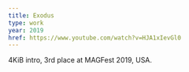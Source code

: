 ```yaml
---
title: Exodus
type: work
year: 2019
href: https://www.youtube.com/watch?v=HJA1xIevGl0
---
```


4KiB intro, 3rd place at MAGFest 2019, USA.